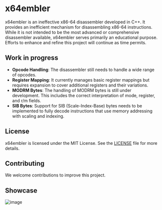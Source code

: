 # x64embler
x64embler is an ineffective x86-64 disassembler developed in C++. It provides an inefficient mechanism for disassembling x86-64 instructions. While it is not intended to be the most advanced or comprehensive disassembler available, x64embler serves primarily an educational purpose. Efforts to enhance and refine this project will continue as time permits.

## Work in progress  
- **Opcode Handling**: The disassembler still needs to handle a wide range of opcodes.
- **Register Mapping**: It currently manages basic register mappings but requires expansion to cover additional registers and their variations.
- **MODRM Bytes**: The handling of MODRM bytes is still under development. This includes the correct interpretation of mode, register, and r/m fields.
- **SIB Bytes**: Support for SIB (Scale-Index-Base) bytes needs to be implemented to fully decode instructions that use memory addressing with scaling and indexing.

## License
x64embler is licensed under the MIT License. See the [LICENSE](LICENSE) file for more details.

## Contributing
We welcome contributions to improve this project. 

## Showcase
![image](https://github.com/user-attachments/assets/35b15f42-3e9e-458f-b62f-04bb68d2bc48)
